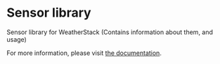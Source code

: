 # Sensor library
Sensor library for WeatherStack (Contains information about them, and usage)

For more information, please visit [the documentation](https://weatherstack.github.io/docs/supported-sensors/).
